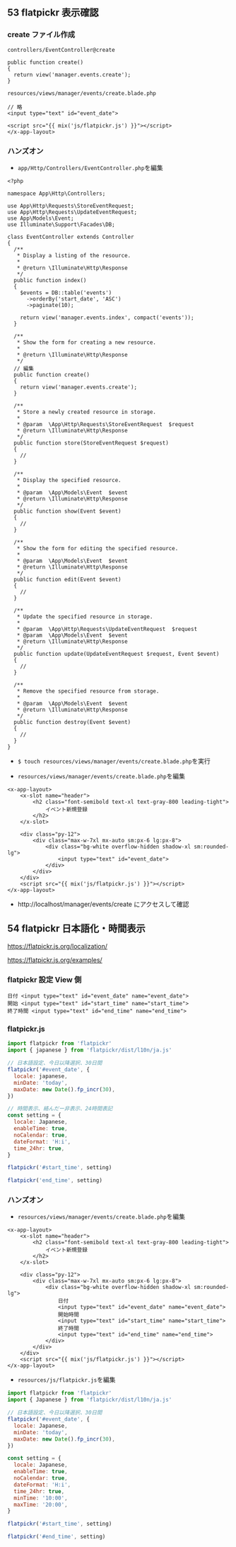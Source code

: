 ## 53 flatpickr 表示確認

### create ファイル作成<br>

`controllers/EventController@create`<br>

```php:EventController.php
public function create()
{
  return view('manager.events.create');
}
```

`resources/views/manager/events/create.blade.php`<br>

```php:create.blade.php
// 略
<input type="text" id="event_date">

<script src="{{ mix('js/flatpickr.js') }}"></script>
</x-app-layout>
```

### ハンズオン

- `app/Http/Controllers/EventController.php`を編集<br>

```php:EventController.php
<?php

namespace App\Http\Controllers;

use App\Http\Requests\StoreEventRequest;
use App\Http\Requests\UpdateEventRequest;
use App\Models\Event;
use Illuminate\Support\Facades\DB;

class EventController extends Controller
{
  /**
   * Display a listing of the resource.
   *
   * @return \Illuminate\Http\Response
   */
  public function index()
  {
    $events = DB::table('events')
      ->orderBy('start_date', 'ASC')
      ->paginate(10);

    return view('manager.events.index', compact('events'));
  }

  /**
   * Show the form for creating a new resource.
   *
   * @return \Illuminate\Http\Response
   */
  // 編集
  public function create()
  {
    return view('manager.events.create');
  }

  /**
   * Store a newly created resource in storage.
   *
   * @param  \App\Http\Requests\StoreEventRequest  $request
   * @return \Illuminate\Http\Response
   */
  public function store(StoreEventRequest $request)
  {
    //
  }

  /**
   * Display the specified resource.
   *
   * @param  \App\Models\Event  $event
   * @return \Illuminate\Http\Response
   */
  public function show(Event $event)
  {
    //
  }

  /**
   * Show the form for editing the specified resource.
   *
   * @param  \App\Models\Event  $event
   * @return \Illuminate\Http\Response
   */
  public function edit(Event $event)
  {
    //
  }

  /**
   * Update the specified resource in storage.
   *
   * @param  \App\Http\Requests\UpdateEventRequest  $request
   * @param  \App\Models\Event  $event
   * @return \Illuminate\Http\Response
   */
  public function update(UpdateEventRequest $request, Event $event)
  {
    //
  }

  /**
   * Remove the specified resource from storage.
   *
   * @param  \App\Models\Event  $event
   * @return \Illuminate\Http\Response
   */
  public function destroy(Event $event)
  {
    //
  }
}
```

- `$ touch resources/views/manager/events/create.blade.php`を実行<br>

* `resources/views/manager/events/create.blade.php`を編集<br>

```php:create.blade.php
<x-app-layout>
    <x-slot name="header">
        <h2 class="font-semibold text-xl text-gray-800 leading-tight">
            イベント新規登録
        </h2>
    </x-slot>

    <div class="py-12">
        <div class="max-w-7xl mx-auto sm:px-6 lg:px-8">
            <div class="bg-white overflow-hidden shadow-xl sm:rounded-lg">
                <input type="text" id="event_date">
            </div>
        </div>
    </div>
    <script src="{{ mix('js/flatpickr.js') }}"></script>
</x-app-layout>
```

- http://localhost/manager/events/create にアクセスして確認<br>

## 54 flatpickr 日本語化・時間表示

https://flatpickr.js.org/localization/ <br>

https://flatpickr.js.org/examples/ <br>

### flatpickr 設定 View 側

```php:sample.blade.php
日付 <input type="text" id="event_date" name="event_date">
開始 <input type="text" id="start_time" name="start_time">
終了時間 <input type="text" id="end_time" name="end_time">
```

### flatpickr.js

```js:jatpickr.js
import flatpickr from 'flatpickr'
import { japanese } from 'flatpickr/dist/l10n/ja.js'

// 日本語設定、今日以降選択、30日間
flatpickr('#event_date', {
  locale: japanese,
  minDate: 'today',
  maxDate: new Date().fp_incr(30),
})

// 時間表示、絡んだー非表示、24時間表記
const setting = {
  locale: Japanese,
  enableTime: true,
  noCalendar: true,
  dateFormat: 'H:i',
  time_24hr: true,
}

flatpickr('#start_time', setting)

flatpickr('end_time', setting)
```

### ハンズオン

- `resources/views/manager/events/create.blade.php`を編集<br>

```php:create.blade.php
<x-app-layout>
    <x-slot name="header">
        <h2 class="font-semibold text-xl text-gray-800 leading-tight">
            イベント新規登録
        </h2>
    </x-slot>

    <div class="py-12">
        <div class="max-w-7xl mx-auto sm:px-6 lg:px-8">
            <div class="bg-white overflow-hidden shadow-xl sm:rounded-lg">
                日付
                <input type="text" id="event_date" name="event_date">
                開始時間
                <input type="text" id="start_time" name="start_time">
                終了時間
                <input type="text" id="end_time" name="end_time">
            </div>
        </div>
    </div>
    <script src="{{ mix('js/flatpickr.js') }}"></script>
</x-app-layout>
```

- `resources/js/flatpickr.js`を編集<br>

```js:flatpickr.js
import flatpickr from 'flatpickr'
import { Japanese } from 'flatpickr/dist/l10n/ja.js'

// 日本語設定、今日以降選択、30日間
flatpickr('#event_date', {
  locale: Japanese,
  minDate: 'today',
  maxDate: new Date().fp_incr(30),
})

const setting = {
  locale: Japanese,
  enableTime: true,
  noCalendar: true,
  dateFormat: 'H:i',
  time_24hr: true,
  minTime: '10:00',
  maxTime: '20:00',
}

flatpickr('#start_time', setting)

flatpickr('#end_time', setting)
```
